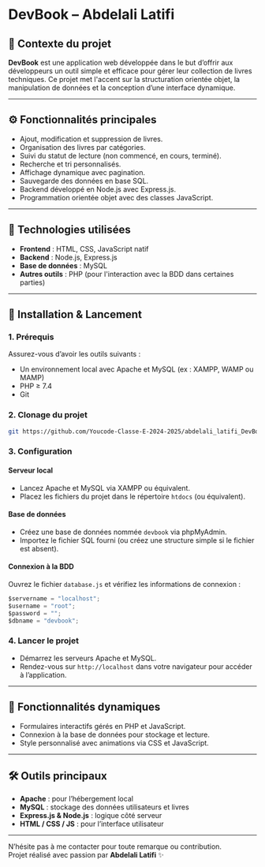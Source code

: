 
# DevBook – Abdelali Latifi

## 🎯 Contexte du projet

**DevBook** est une application web développée dans le but d’offrir aux développeurs un outil simple et efficace pour gérer leur collection de livres techniques. Ce projet met l'accent sur la structuration orientée objet, la manipulation de données et la conception d’une interface dynamique.

---

## ⚙️ Fonctionnalités principales

- Ajout, modification et suppression de livres.
- Organisation des livres par catégories.
- Suivi du statut de lecture (non commencé, en cours, terminé).
- Recherche et tri personnalisés.
- Affichage dynamique avec pagination.
- Sauvegarde des données en base SQL.
- Backend développé en Node.js avec Express.js.
- Programmation orientée objet avec des classes JavaScript.

---

## 🧰 Technologies utilisées

- **Frontend** : HTML, CSS, JavaScript natif  
- **Backend** : Node.js, Express.js  
- **Base de données** : MySQL  
- **Autres outils** : PHP (pour l'interaction avec la BDD dans certaines parties)

---

## 🚀 Installation & Lancement

### 1. Prérequis

Assurez-vous d’avoir les outils suivants :

- Un environnement local avec Apache et MySQL (ex : XAMPP, WAMP ou MAMP)
- PHP ≥ 7.4
- Git

### 2. Clonage du projet

```bash
git https://github.com/Youcode-Classe-E-2024-2025/abdelali_latifi_DevBook.git
```

### 3. Configuration

#### Serveur local

- Lancez Apache et MySQL via XAMPP ou équivalent.
- Placez les fichiers du projet dans le répertoire `htdocs` (ou équivalent).

#### Base de données

- Créez une base de données nommée `devbook` via phpMyAdmin.
- Importez le fichier SQL fourni (ou créez une structure simple si le fichier est absent).

#### Connexion à la BDD

Ouvrez le fichier `database.js` et vérifiez les informations de connexion :

```js
$servername = "localhost";
$username = "root";
$password = "";
$dbname = "devbook";
```

### 4. Lancer le projet

- Démarrez les serveurs Apache et MySQL.
- Rendez-vous sur `http://localhost` dans votre navigateur pour accéder à l’application.

---

## 🧪 Fonctionnalités dynamiques

- Formulaires interactifs gérés en PHP et JavaScript.
- Connexion à la base de données pour stockage et lecture.
- Style personnalisé avec animations via CSS et JavaScript.

---

## 🛠️ Outils principaux

- **Apache** : pour l’hébergement local
- **MySQL** : stockage des données utilisateurs et livres
- **Express.js & Node.js** : logique côté serveur
- **HTML / CSS / JS** : pour l’interface utilisateur

---

N’hésite pas à me contacter pour toute remarque ou contribution.  
Projet réalisé avec passion par **Abdelali Latifi** ✨

